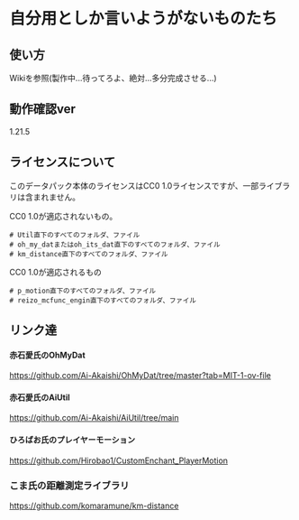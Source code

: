 # 自分用としか言いようがないものたち

## 使い方
Wikiを参照(製作中...待ってろよ、絶対...多分完成させる...)

## 動作確認ver
1.21.5

## ライセンスについて
このデータパック本体のライセンスはCC0 1.0ライセンスですが、一部ライブラリは含まれません。

CC0 1.0が適応されないもの。

    # Util直下のすべてのフォルダ、ファイル
    # oh_my_datまたはoh_its_dat直下のすべてのフォルダ、ファイル
    # km_distance直下のすべてのフォルダ、ファイル

CC0 1.0が適応されるもの

    # p_motion直下のすべてのフォルダ、ファイル
    # reizo_mcfunc_engin直下のすべてのフォルダ、ファイル

## リンク達

#### 赤石愛氏のOhMyDat
https://github.com/Ai-Akaishi/OhMyDat/tree/master?tab=MIT-1-ov-file

#### 赤石愛氏のAiUtil
https://github.com/Ai-Akaishi/AiUtil/tree/main

#### ひろばお氏のプレイヤーモーション
https://github.com/Hirobao1/CustomEnchant_PlayerMotion

### こま氏の距離測定ライブラリ
https://github.com/komaramune/km-distance